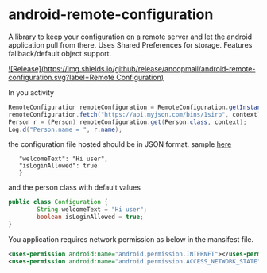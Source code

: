 # android-remote-configuration
A library to keep your configuration on a remote server and let the android application pull from there. Uses Shared Preferences for storage. Features fallback/default object support.

[![Release](https://img.shields.io/github/release/anoopmail/android-remote-configuration.svg?label=Remote Configuration)](https://jitpack.io/#anoopmail/android-remote-configuration)

In you activity
```java
RemoteConfiguration remoteConfiguration = RemoteConfiguration.getInstance();
remoteConfiguration.fetch("https://api.myjson.com/bins/1sirp", context); // Initiate a network read, run asynchronously
Person r = (Person) remoteConfiguration.get(Person.class, context);
Log.d("Person.name = ", r.name);
```
the configuration file hosted should be in JSON format. sample [here](https://api.myjson.com/bins/1sirp)

```java{
   "welcomeText": "Hi user",
   "isLoginAllowed": true
   }
```

and the person class with default values
```java
public class Configuration {
        String welcomeText = "Hi user";
        boolean isLoginAllowed = true;
}
```
You application requires network permission as below in the mansifest file.
```xml
<uses-permission android:name="android.permission.INTERNET"></uses-permission>
<uses-permission android:name="android.permission.ACCESS_NETWORK_STATE"></uses-permission>
```
